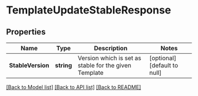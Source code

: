 # TemplateUpdateStableResponse

## Properties
Name | Type | Description | Notes
------------ | ------------- | ------------- | -------------
**StableVersion** | **string** | Version which is set as stable for the given Template  | [optional] [default to null]

[[Back to Model list]](../README.md#documentation-for-models) [[Back to API list]](../README.md#documentation-for-api-endpoints) [[Back to README]](../README.md)

